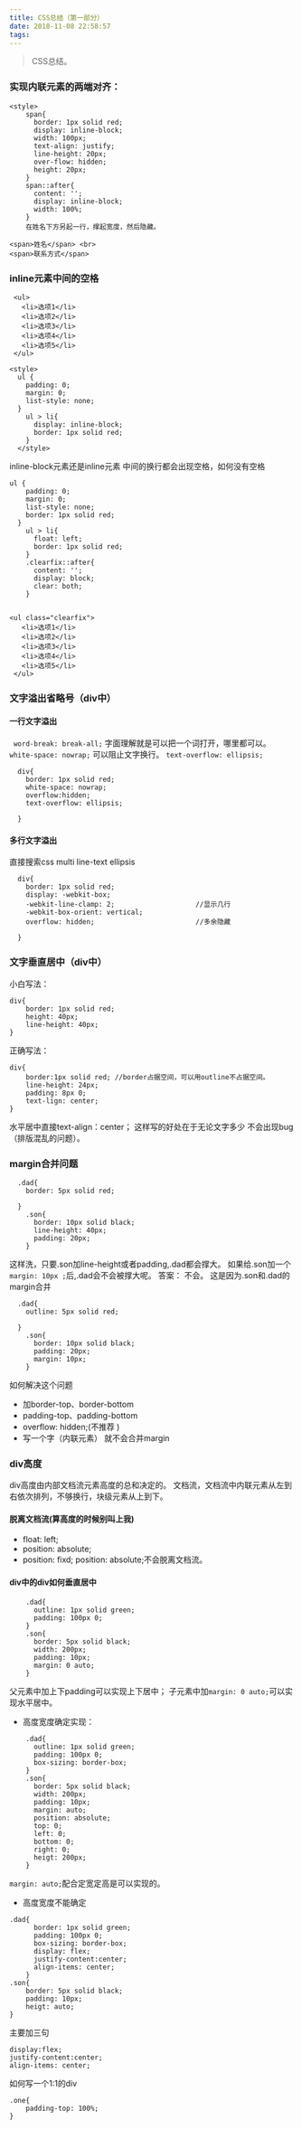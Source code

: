 ```yaml
---
title: CSS总结（第一部分）
date: 2018-11-08 22:58:57
tags:
---
```

> CSS总结。

### 实现内联元素的两端对齐：
```
<style>
    span{
      border: 1px solid red;
      display: inline-block;
      width: 100px;
      text-align: justify;
      line-height: 20px;
      over-flow: hidden;
      height: 20px;
    }
    span::after{
      content: '';
      display: inline-block;
      width: 100%;
    }
    在姓名下方另起一行，撑起宽度，然后隐藏。
```
```
<span>姓名</span> <br>
<span>联系方式</span>
```
### inline元素中间的空格
```
 <ul>
   <li>选项1</li>
   <li>选项2</li>
   <li>选项3</li>
   <li>选项4</li>
   <li>选项5</li>
 </ul>
```
```
<style>
  ul {
    padding: 0;
    margin: 0;
    list-style: none;
  }
    ul > li{
      display: inline-block;
      border: 1px solid red;
    }
  </style>
```
inline-block元素还是inline元素 中间的换行都会出现空格，如何没有空格
```
ul {
    padding: 0;
    margin: 0;
    list-style: none;
    border: 1px solid red;
  }
    ul > li{
      float: left;
      border: 1px solid red;
    }
    .clearfix::after{
      content: '';
      display: block;
      clear: both;
    }


<ul class="clearfix">
   <li>选项1</li>
   <li>选项2</li>
   <li>选项3</li>
   <li>选项4</li>
   <li>选项5</li>
 </ul>
```
### 文字溢出省略号（div中）
#### 一行文字溢出
``` word-break: break-all;```
字面理解就是可以把一个词打开，哪里都可以。
```white-space: nowrap;```
可以阻止文字换行。
```text-overflow: ellipsis;```
```
  div{
    border: 1px solid red;
    white-space: nowrap;
    overflow:hidden;
    text-overflow: ellipsis;
    
  }
```
#### 多行文字溢出
直接搜索css multi line-text ellipsis
```
  div{
    border: 1px solid red;
    display: -webkit-box;
    -webkit-line-clamp: 2;                    //显示几行
    -webkit-box-orient: vertical;
    overflow: hidden;                         //多余隐藏
    
  }
```
### 文字垂直居中（div中）
小白写法：
```
div{
    border: 1px solid red;
    height: 40px;
    line-height: 40px;
}
```
正确写法：
```
div{
    border:1px solid red; //border占据空间，可以用outline不占据空间。
    line-height: 24px;
    padding: 8px 0;
    text-lign: center;
}
```
水平居中直接text-align：center；
这样写的好处在于无论文字多少 不会出现bug（排版混乱的问题）。
### margin合并问题
```
  .dad{
    border: 5px solid red;

  }
    .son{
      border: 10px solid black;
      line-height: 40px;
      padding: 20px;
    }
```
这样洗，只要.son加line-height或者padding,.dad都会撑大。
如果给.son加一个`margin: 10px ;`后,.dad会不会被撑大呢。
答案： 不会。
这是因为.son和.dad的margin合并
```
  .dad{
    outline: 5px solid red;

  }
    .son{
      border: 10px solid black;
      padding: 20px;
      margin: 10px;
    }
```
如何解决这个问题
+ 加border-top、border-bottom
+ padding-top、padding-bottom
+ overflow: hidden;(不推荐
)
+ 写一个字（内联元素）
就不会合并margin
### div高度
div高度由内部文档流元素高度的总和决定的。
文档流，文档流中内联元素从左到右依次排列，不够换行，块级元素从上到下。
#### 脱离文档流(算高度的时候别叫上我)
+ float: left;
+ position: absolute;
+ position: fixd;
position: absolute;不会脱离文档流。
#### div中的div如何垂直居中
```
    .dad{
      outline: 1px solid green;
      padding: 100px 0;
    }
    .son{
      border: 5px solid black;
      width: 200px;
      padding: 10px;
      margin: 0 auto;
    }
```
父元素中加上下padding可以实现上下居中；
子元素中加```margin: 0 auto;```可以实现水平居中。
+ 高度宽度确定实现：
```
    .dad{
      outline: 1px solid green;
      padding: 100px 0;
      box-sizing: border-box;
    }
    .son{
      border: 5px solid black;
      width: 200px;
      padding: 10px;
      margin: auto;
      position: absolute;
      top: 0;
      left: 0;
      bottom: 0;
      right: 0;
      heigt: 200px;
    }
```
```margin: auto;```配合定宽定高是可以实现的。
+ 高度宽度不能确定
```
.dad{
      border: 1px solid green;
      padding: 100px 0;
      box-sizing: border-box;
      display: flex;
      justify-content:center;
      align-items: center;
    }
.son{
    border: 5px solid black;
    padding: 10px;
    heigt: auto;
}    
```
主要加三句
```
display:flex;
justify-content:center;
align-items: center;
```
如何写一个1:1的div
```
.one{
    padding-top: 100%;
}
```